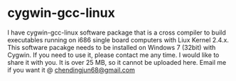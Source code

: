 # cygwin-gcc-linux

I have cygwin-gcc-linux software package that is a cross compiler to build executables running on i686 single board computers with Liux Kernel 2.4.x. This software pacakge needs to be installed on Windows 7 (32bit) with Cygwin. 
If you  need to use it, please contact me any time. I would like to share it with you. 
It is over 25 MB, so it cannot be uploaded here. 
Email me if you want it @ chendingjun68@gmail.com
